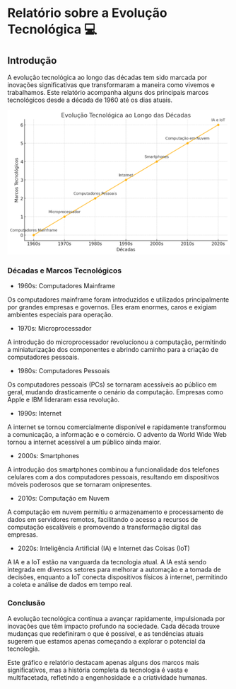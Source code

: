 #  Relatório sobre a Evolução Tecnológica :computer:


## Introdução

A evolução tecnológica ao longo das décadas tem sido marcada por inovações significativas que transformaram a maneira como vivemos e trabalhamos. Este relatório acompanha alguns dos principais marcos tecnológicos desde a década de 1960 até os dias atuais.

![Alt text](2aac093f-5fe3-4842-8e63-28bc5db2879d.jpg)



### Décadas e Marcos Tecnológicos
* 1960s: Computadores Mainframe

Os computadores mainframe foram introduzidos e utilizados principalmente por grandes empresas e governos. Eles eram enormes, caros e exigiam ambientes especiais para operação.

* 1970s: Microprocessador

A introdução do microprocessador revolucionou a computação, permitindo a miniaturização dos componentes e abrindo caminho para a criação de computadores pessoais.

* 1980s: Computadores Pessoais

Os computadores pessoais (PCs) se tornaram acessíveis ao público em geral, mudando drasticamente o cenário da computação. Empresas como Apple e IBM lideraram essa revolução.

* 1990s: Internet

A internet se tornou comercialmente disponível e rapidamente transformou a comunicação, a informação e o comércio. O advento da World Wide Web tornou a internet acessível a um público ainda maior.

* 2000s: Smartphones

A introdução dos smartphones combinou a funcionalidade dos telefones celulares com a dos computadores pessoais, resultando em dispositivos móveis poderosos que se tornaram onipresentes.

* 2010s: Computação em Nuvem

A computação em nuvem permitiu o armazenamento e processamento de dados em servidores remotos, facilitando o acesso a recursos de computação escaláveis e promovendo a transformação digital das empresas.

* 2020s: Inteligência Artificial (IA) e Internet das Coisas (IoT)

A IA e a IoT estão na vanguarda da tecnologia atual. A IA está sendo integrada em diversos setores para melhorar a automação e a tomada de decisões, enquanto a IoT conecta dispositivos físicos à internet, permitindo a coleta e análise de dados em tempo real.


### Conclusão

A evolução tecnológica continua a avançar rapidamente, impulsionada por inovações que têm impacto profundo na sociedade. Cada década trouxe mudanças que redefiniram o que é possível, e as tendências atuais sugerem que estamos apenas começando a explorar o potencial da tecnologia.

Este gráfico e relatório destacam apenas alguns dos marcos mais significativos, mas a história completa da tecnologia é vasta e multifacetada, refletindo a engenhosidade e a criatividade humanas.